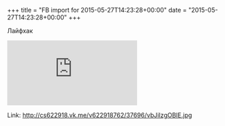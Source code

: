 +++
title = "FB import for 2015-05-27T14:23:28+00:00"
date = "2015-05-27T14:23:28+00:00"
+++

Лайфхак

![Phote](https://external.xx.fbcdn.net/safe_image.php?d=AQBaDsqDWLQWxfKq&w=130&h=130&url=http%3A%2F%2Fcs622918.vk.me%2Fv622918762%2F37696%2FvbJiIzgOBIE.jpg&cfs=1&_nc_hash=AQBTCwHbKXZ8O5Tx)


Link: http://cs622918.vk.me/v622918762/37696/vbJiIzgOBIE.jpg
